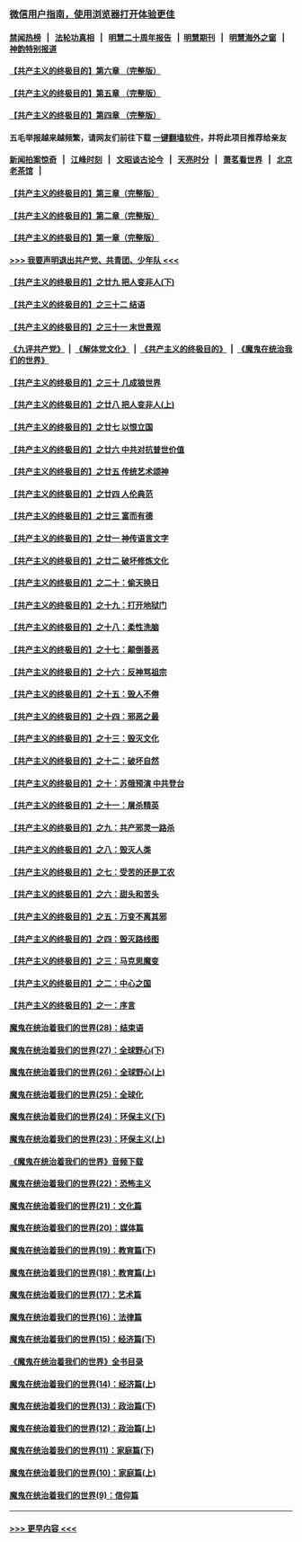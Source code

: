 ### [微信用户指南，使用浏览器打开体验更佳](https://github.com/gfw-breaker/banned-news1/blob/master/indexes/wechat-guide.md?t=0)
#### [禁闻热榜](热点新闻.md?t=0)  &nbsp;&nbsp;|&nbsp;&nbsp; [法轮功真相](https://github.com/gfw-breaker/truth/blob/master/README.md?t=0) &nbsp;&nbsp;|&nbsp;&nbsp; [明慧二十周年报告](https://github.com/gfw-breaker/mh-reports/blob/master/README.md?t=0) &nbsp;&nbsp;|&nbsp;&nbsp;[明慧期刊](https://github.com/gfw-breaker/mh-qikan) &nbsp;&nbsp;|&nbsp;&nbsp; [明慧海外之窗](https://github.com/gfw-breaker/mh-news/blob/master/README.md?t=0) &nbsp;&nbsp;|&nbsp;&nbsp; [神韵特别报道](https://github.com/gfw-breaker/mh-news/blob/master/shenyun.md?t=0)
#### [【共产主义的终极目的】第六章 （完整版）](../pages/nsc422/n11428913.md?t=02050833) 
#### [【共产主义的终极目的】第五章 （完整版）](../pages/nsc422/n11428912.md?t=02050833) 
#### [【共产主义的终极目的】第四章 （完整版）](../pages/nsc422/n11428907.md?t=02050833) 
#### 五毛举报越来越频繁，请网友们前往下载 [一键翻墙软件](https://github.com/gfw-breaker/ssr-accounts)，并将此项目推荐给亲友
#### [新闻拍案惊奇](https://github.com/gfw-breaker/banned-news1/blob/master/pages/link4.md) &nbsp;&nbsp;|&nbsp;&nbsp; [江峰时刻](https://github.com/gfw-breaker/banned-news1/blob/master/pages/link4.md) &nbsp;&nbsp;|&nbsp;&nbsp; [文昭谈古论今](https://github.com/gfw-breaker/banned-news1/blob/master/pages/link4.md) &nbsp;&nbsp;|&nbsp;&nbsp; [天亮时分](https://github.com/gfw-breaker/banned-news1/blob/master/pages/link4.md) &nbsp;&nbsp;|&nbsp;&nbsp; [萧茗看世界](https://github.com/gfw-breaker/banned-news1/blob/master/pages/link4.md) &nbsp;&nbsp;|&nbsp;&nbsp; [北京老茶馆](https://github.com/gfw-breaker/banned-news1/blob/master/pages/link4.md) &nbsp;&nbsp;|&nbsp;&nbsp; 
#### [【共产主义的终极目的】第三章（完整版）](../pages/nsc422/n11428848.md?t=02050833) 
#### [【共产主义的终极目的】第二章（完整版）](../pages/nsc422/n11428831.md?t=02050833) 
#### [【共产主义的终极目的】第一章（完整版）](../pages/nsc422/n11417651.md?t=02050833) 
#### [>>> 我要声明退出共产党、共青团、少年队 <<<](https://github.com/begood0513/goodnews/blob/master/quit/letter.md) 
#### [【共产主义的终极目的】之廿九 把人变非人(下)](../pages/nsc422/n11344140.md?t=02050833) 
#### [【共产主义的终极目的】之三十二 结语](../pages/nsc422/n11360535.md?t=02050833) 
#### [【共产主义的终极目的】之三十一 末世景观](../pages/nsc422/n11351129.md?t=02050833) 
#### [《九评共产党》](https://github.com/begood0513/9ping.md/blob/master/README.md) &nbsp;|&nbsp; [《解体党文化》](../../../../jtdwh.md/blob/master/README.md)  &nbsp;|&nbsp; [《共产主义的终极目的》](../../../../gczydzjmd.md/blob/master/README.md) &nbsp;|&nbsp; [《魔鬼在统治我们的世界》](../../../../mgztzwmdsj.md/blob/master/README.md) 
#### [【共产主义的终极目的】之三十 几成狼世界](../pages/nsc422/n11348280.md?t=02050833) 
#### [【共产主义的终极目的】之廿八 把人变非人(上)](../pages/nsc422/n11340492.md?t=02050833) 
#### [【共产主义的终极目的】之廿七 以恨立国](../pages/nsc422/n11336944.md?t=02050833) 
#### [【共产主义的终极目的】之廿六 中共对抗普世价值](../pages/nsc422/n11324785.md?t=02050833) 
#### [【共产主义的终极目的】之廿五 传统艺术颂神](../pages/nsc422/n11296396.md?t=02050833) 
#### [【共产主义的终极目的】之廿四 人伦典范](../pages/nsc422/n11296397.md?t=02050833) 
#### [【共产主义的终极目的】之廿三 富而有德](../pages/nsc422/n11283598.md?t=02050833) 
#### [【共产主义的终极目的】之廿一 神传语言文字](../pages/nsc422/n11263265.md?t=02050833) 
#### [【共产主义的终极目的】之廿二 破坏修炼文化](../pages/nsc422/n11245728.md?t=02050833) 
#### [【共产主义的终极目的】之二十：偷天换日](../pages/nsc422/n11238846.md?t=02050833) 
#### [【共产主义的终极目的】之十九：打开地狱门](../pages/nsc422/n11206376.md?t=02050833) 
#### [【共产主义的终极目的】之十八：柔性洗脑](../pages/nsc422/n11199994.md?t=02050833) 
#### [【共产主义的终极目的】之十七：颠倒善恶](../pages/nsc422/n11179782.md?t=02050833) 
#### [【共产主义的终极目的】之十六：反神骂祖宗](../pages/nsc422/n11166798.md?t=02050833) 
#### [【共产主义的终极目的】之十五：毁人不倦](../pages/nsc422/n11166792.md?t=02050833) 
#### [【共产主义的终极目的】之十四：邪恶之最](../pages/nsc422/n11150249.md?t=02050833) 
#### [【共产主义的终极目的】之十三：毁灭文化](../pages/nsc422/n11135227.md?t=02050833) 
#### [【共产主义的终极目的】之十二：破坏自然](../pages/nsc422/n11135214.md?t=02050833) 
#### [【共产主义的终极目的】之十：苏俄预演 中共登台](../pages/nsc422/n11118424.md?t=02050833) 
#### [【共产主义的终极目的】之十一：屠杀精英](../pages/nsc422/n11118442.md?t=02050833) 
#### [【共产主义的终极目的】之九：共产邪灵一路杀](../pages/nsc422/n11114139.md?t=02050833) 
#### [【共产主义的终极目的】之八：毁灭人类](../pages/nsc422/n11108503.md?t=02050833) 
#### [【共产主义的终极目的】之七：受苦的还是工农](../pages/nsc422/n11101809.md?t=02050833) 
#### [【共产主义的终极目的】之六：甜头和苦头](../pages/nsc422/n11096971.md?t=02050833) 
#### [【共产主义的终极目的】之五：万变不离其邪](../pages/nsc422/n11091285.md?t=02050833) 
#### [【共产主义的终极目的】之四：毁灭路线图](../pages/nsc422/n11086284.md?t=02050833) 
#### [【共产主义的终极目的】之三：马克思魔变](../pages/nsc422/n11061941.md?t=02050833) 
#### [【共产主义的终极目的】之二：中心之国](../pages/nsc422/n11047728.md?t=02050833) 
#### [【共产主义的终极目的】之一：序言](../pages/nsc422/n11086077.md?t=02050833) 
#### [魔鬼在统治着我们的世界(28)：结束语](../pages/nsc422/n10936246.md?t=02050833) 
#### [魔鬼在统治着我们的世界(27)：全球野心(下)](../pages/nsc422/n10928319.md?t=02050833) 
#### [魔鬼在统治着我们的世界(26)：全球野心(上)](../pages/nsc422/n10900318.md?t=02050833) 
#### [魔鬼在统治着我们的世界(25)：全球化](../pages/nsc422/n10788205.md?t=02050833) 
#### [魔鬼在统治着我们的世界(24)：环保主义(下)](../pages/nsc422/n10695307.md?t=02050833) 
#### [魔鬼在统治着我们的世界(23)：环保主义(上)](../pages/nsc422/n10688613.md?t=02050833) 
#### [《魔鬼在统治着我们的世界》音频下载](../pages/nsc422/n10635553.md?t=02050833) 
#### [魔鬼在统治着我们的世界(22)：恐怖主义](../pages/nsc422/n10614727.md?t=02050833) 
#### [魔鬼在统治着我们的世界(21)：文化篇](../pages/nsc422/n10597706.md?t=02050833) 
#### [魔鬼在统治着我们的世界(20)：媒体篇](../pages/nsc422/n10586579.md?t=02050833) 
#### [魔鬼在统治着我们的世界(19)：教育篇(下)](../pages/nsc422/n10564808.md?t=02050833) 
#### [魔鬼在统治着我们的世界(18)：教育篇(上)](../pages/nsc422/n10526970.md?t=02050833) 
#### [魔鬼在统治着我们的世界(17)：艺术篇](../pages/nsc422/n10499093.md?t=02050833) 
#### [魔鬼在统治着我们的世界(16)：法律篇](../pages/nsc422/n10485969.md?t=02050833) 
#### [魔鬼在统治着我们的世界(15)：经济篇(下)](../pages/nsc422/n10469975.md?t=02050833) 
#### [《魔鬼在统治着我们的世界》全书目录](../pages/nsc422/n10464261.md?t=02050833) 
#### [魔鬼在统治着我们的世界(14)：经济篇(上)](../pages/nsc422/n10457370.md?t=02050833) 
#### [魔鬼在统治着我们的世界(13)：政治篇(下)](../pages/nsc422/n10448270.md?t=02050833) 
#### [魔鬼在统治着我们的世界(12)：政治篇(上)](../pages/nsc422/n10444576.md?t=02050833) 
#### [魔鬼在统治着我们的世界(11)：家庭篇(下)](../pages/nsc422/n10440961.md?t=02050833) 
#### [魔鬼在统治着我们的世界(10)：家庭篇(上)](../pages/nsc422/n10435448.md?t=02050833) 
#### [魔鬼在统治着我们的世界(9)：信仰篇](../pages/nsc422/n10432159.md?t=02050833) 

----
#### [ >>> 更早内容 <<< ](../indexes/nsc422-earlier.md)
